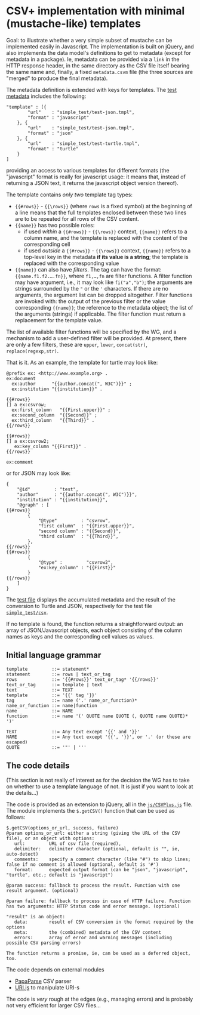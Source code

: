 # CSV+ implementation with minimal (mustache-like) templates #

Goal: to illustrate whether a very simple subset of mustache can be implemented easily in Javascript. The implementation is built on jQuery, and also implements the data model's definitions to get to metadata (except for metadata in a package). Ie, metadata can be provided via a ``link`` in the HTTP response header, in the same directory as the CSV file itself bearing the same name and, finally, a fixed ``metadata.csvm`` file (the three sources are "merged" to produce the final metadata).

The metadata definition is extended with keys for templates. The [test metadata](simple_test/test.csvm) includes the following:

	"template" : [{
			"url"    : "simple_test/test-json.tmpl",
			"format" : "javascript"
		}, {
			"url"    : "simple_test/test-json.tmpl",
			"format" : "json"
		}, {
			"url"    : "simple_test/test-turtle.tmpl",
			"format" : "turtle"			
		}
	]

providing an access to various templates for different formats (the "javascript" format is really for javascript usage: it means that, instead of returning a JSON text, it returns the javascript object version thereof).

The template contains *only two* template tag types:

- `{{#rows}}` - `{{\rows}}` (where `rows` is a fixed symbol) at the beginning of a line means that the full templates enclosed between these two lines are to be repeated for all rows of the CSV content.
- `{{name}}` has two possible roles:
	- if used *within* a `{{#rows}}` - `{{\rows}}` context, `{{name}}` refers to a column name, and the template is replaced with the content of the corresponding cell
	- if used *outside* a `{{#rows}}` - `{{\rows}}` context, `{{name}}` refers to a top-level key in the metadata **if its value is a string**; the template is replaced with the corresponding value
- `{{name}}` can also have *filters*. The tag can have the format: ``{{name.f1.f2.….fn}}``, where ``f1,…,fn`` are filter functions. A filter function may have argument, i.e., it may look like ``fi("a","b")``; the arguments are strings surrounded by the ``"`` or the ``'`` characters. If there are no arguments, the argument list can be dropped altogether. Filter functions are invoked with: the output of the previous filter or the value corresponding ``{{name}}``; the reference to the metadata object; the list of the arguments (strings) if applicable. The filter function must return a replacement for the template value.

The list of available filter functions will be specified by the WG, and a mechanism to add a user-defined filter will be provided. At present, there are only a few filters, these are ``upper``, ``lower``, ``concat(str)``, ``replace(regexp,str)``.

That is it. As an example, the template for turtle may look like:

	@prefix ex: <http://www.example.org> .
	ex:document
	  ex:author      "{{author.concat(", W3C")}}" ;
 	  ex:institution "{{institution}}" .

	{{#rows}}
	[] a ex:csvrow;
	  ex:first_column   "{{First.upper}}" ;
	  ex:second_column  "{{Second}}" ;
 	  ex:third_column   "{{Third}}" .
	{{/rows}}

    {{#rows}}
    [] a ex:csvrow2;
       ex:key_column "{{First}}" .
    {{/rows}}

    ex:comment

or for JSON may look like:

	{
		"@id"         : "test", 
		"author"      : "{{author.concat(", W3C")}}",
		"institution" : "{{institution}}",
 		"@graph" : [
	{{#rows}} 	
			{ 
				"@type"         : "csvrow",
				"first column"  : "{{First.upper}}",
				"second column" : "{{Second}}",
				"third column"  : "{{Third}}",
			},
	{{/rows}}
    {{#rows}}
            {
                "@type" :         "csvrow2",
                "ex:key_column" : "{{First}}"
            }
    {{/rows}}
	 	]
	}	

The [test file](http://w3c.github.io/csvw/experiments/simple-templates-jquery/test.html) displays the accumulated metadata and the result of the conversion to Turtle and JSON, respectively for the test file [`simple_test/csv`](simple_test/test.csv). 

If no template is found, the function returns a straightforward output: an array of JSON/Javascript objects, each object consisting of the column names as keys and the corresponding cell values as values.

## Initial language grammar ##

    template         ::= statement*
    statement        ::= rows | text_or_tag
    rows             ::= '{{#rows}}' text_or_tag* '{{/rows}}'
    text_or_tag      ::= template | text
    text             ::= TEXT
    template         ::= '{{' tag '}}'
    tag              ::= name ('.' name_or_function)*
    name_or_function ::= name|function
    name             ::= NAME
    function         ::= name '(' QUOTE name QUOTE (, QUOTE name QUOTE)* ')'

    TEXT             ::= Any text except '{{' and '}}' 
    NAME             ::= Any text except '{{', '}}', or '.' (or these are escaped)
    QUOTE            ::= '"' | '''


## The code details ##
(This section is not really of interest as for the decision the WG has to take on whether to use a template language of not. It is just if you want to look at the details...)

The code is provided as an extension to jQuery, all in the [`js/CSVPlus.js`](js/CSVPlus.js) file. The module implements the  `$.getCSV()` function that can be used as follows:

	$.getCSV(options_or_url, success, failure)
    @param options_or_url: either a string (giving the URL of the CSV file), or an object with options:
       url:         URL of csv file (required),
       delimiter:   delimiter character (optional, default is "", ie, auto-detect)
       comments:    specify a comment character (like "#") to skip lines; false if no comment is allowed (optional, default is '#')
       format:      expected output format (can be "json", "javascript", "turtle", etc.; default is "javascript")
       
    @param success: fallback to process the result. Function with one result argument. (optional)
    
    @param failure: fallback to process in case of HTTP failure. Function has two arguments: HTTP Status code and error message. (optional)

    "result" is an object:
       data:        result of CSV conversion in the format required by the options
       meta:        the (combined) metadata of the CSV content
       errors:      array of error and warning messages (including possible CSV parsing errors)

    The function returns a promise, ie, can be used as a deferred object, too.
   
The code depends on external modules

- [PapaParse](http://papaparse.com) CSV parser
- [URI.js](https://medialize.github.io/URI.js/) to manipulate URI-s

The code is *very* rough at the edges (e.g., managing errors) and is probably not very efficient for larger CSV files...


